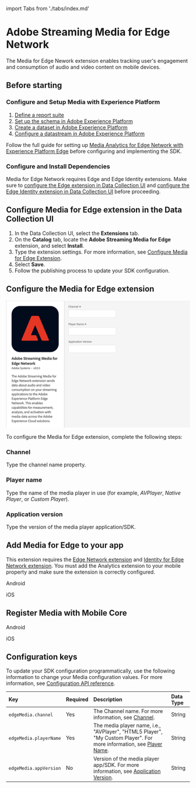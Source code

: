 import Tabs from './tabs/index.md'

# Adobe Streaming Media for Edge Network
The Media for Edge Nework extension enables tracking user's engagement and consumption of audio and video content on mobile devices.

## Before starting

### Configure and Setup Media with Experience Platform

1. [Define a report suite](https://experienceleague.adobe.com/docs/media-analytics/using/implementation/media-sdk/setup/implementation-edge.html?lang=en#define-a-report-suite)
2. [Set up the schema in Adobe Experience Platform](https://experienceleague.adobe.com/docs/media-analytics/using/implementation/media-sdk/setup/implementation-edge.html?lang=en#set-up-the-schema-in-adobe-experience-platform)
3. [Create a dataset in Adobe Experience Platform](https://experienceleague.adobe.com/docs/media-analytics/using/implementation/media-sdk/setup/implementation-edge.html?lang=en#create-a-dataset-in-adobe-experience-platform)
4. [Configure a datastream in Adobe Experience Platform](https://experienceleague.adobe.com/docs/media-analytics/using/implementation/media-sdk/setup/implementation-edge.html?lang=en#configure-a-datastream-in-adobe-experience-platform)

Follow the full guide for setting up [Media Analytics for Edge Network with Experience Platform Edge](https://experienceleague.adobe.com/docs/media-analytics/using/implementation/media-sdk/setup/implementation-edge.html?lang=en) before configuring and implementing the SDK.

### Configure and Install Dependencies

Media for Edge Network requires Edge and Edge Identity extensions. Make sure to [configure the Edge extension in Data Collection UI](https://developer.adobe.com/client-sdks/documentation/edge-network/#configure-the-edge-network-extension-in-data-collection-ui) and [configure the Edge Identity extension in Data Collection UI](https://developer.adobe.com/client-sdks/documentation/identity-for-edge-network/#configure-the-identity-extension-in-the-data-collection-ui) before proceeding.

## Configure Media for Edge extension in the Data Collection UI

1. In the Data Collection UI, select the **Extensions** tab.
2. On the **Catalog** tab, locate the **Adobe Streaming Media for Edge** extension, and select **Install**.
3. Type the extension settings. For more information, see [Configure Media for Edge Extension](#configure-the-media-for-edge-extension).
4. Select **Save**.
5. Follow the publishing process to update your SDK configuration.

## Configure the Media for Edge extension

<InlineAlert variant="info" slots="text"/>

![Adobe Streaming Media for Edge Extension Configuration](./assets/index/configuration.png)

To configure the Media for Edge extension, complete the following steps:

### Channel

Type the channel name property.

### Player name

Type the name of the media player in use (for example, _AVPlayer_, _Native Player_, or _Custom Player_).

### Application version

Type the version of the media player application/SDK.

## Add Media for Edge to your app

<InlineAlert variant="info" slots="text"/>

This extension requires the [Edge Network extension](../edge-network/index.md) and [Identity for Edge Network extension](../identity-for-edge-network/index.md). You must add the Analytics extension to your mobile property and make sure the extension is correctly configured.

<TabsBlock orientation="horizontal" slots="heading, content" repeat="2"/>

Android

<Tabs query="platform=android&task=add"/>

iOS

<Tabs query="platform=ios&task=add"/>

## Register Media with Mobile Core

<TabsBlock orientation="horizontal" slots="heading, content" repeat="2"/>

Android

<Tabs query="platform=android&task=register"/>

iOS

<Tabs query="platform=ios&task=register"/>

## Configuration keys

To update your SDK configuration programmatically, use the following information to change your Media configuration values. For more information, see [Configuration API reference](../mobile-core/configuration/api-reference.md).

| Key | Required | Description | Data Type |
| :--- | :--- | :--- | :--- |
| `edgeMedia.channel` | Yes | The Channel name. For more information, see [Channel](#channel). | String |
| `edgeMedia.playerName` | Yes | The media player name, i.e., "AVPlayer", "HTML5 Player", "My Custom Player". For more information, see [Player Name](#player-name). | String |
| `edgeMedia.appVersion` | No | Version of the media player app/SDK. For more information, see [Application Version](#application-version). | String |
